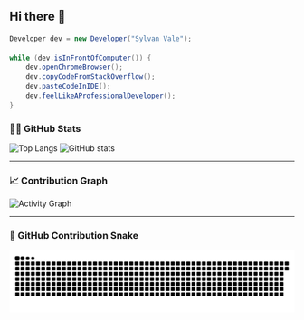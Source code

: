 ## Hi there 👋

<!--
**Sprinining/Sprinining** is a ✨ _special_ ✨ repository because its `README.md` (this file) appears on your GitHub profile.

Here are some ideas to get you started:

- 🔭 I’m currently working on ...
- 🌱 I’m currently learning ...
- 👯 I’m looking to collaborate on ...
- 🤔 I’m looking for help with ...
- 💬 Ask me about ...
- 📫 How to reach me: ...
- 😄 Pronouns: ...
- ⚡ Fun fact: ...
-->

```java
Developer dev = new Developer("Sylvan Vale");

while (dev.isInFrontOfComputer()) {
    dev.openChromeBrowser();
    dev.copyCodeFromStackOverflow();
    dev.pasteCodeInIDE();
    dev.feelLikeAProfessionalDeveloper();
}
```

### 🧑‍💻 GitHub Stats

![Top Langs](https://github-readme-stats.vercel.app/api/top-langs/?username=Sprinining&layout=compact&theme=github_dark)
![GitHub stats](https://github-readme-stats.vercel.app/api?username=Sprinining&show_icons=true&theme=github_dark)

---

### 📈 Contribution Graph

![Activity Graph](https://github-readme-activity-graph.cyclic.app/graph?username=Sprinining&theme=github-dark)

---

### 🐍 GitHub Contribution Snake

![Snake animation](https://raw.githubusercontent.com/Sprinining/Sprinining/output/github-contribution-grid-snake.svg)

